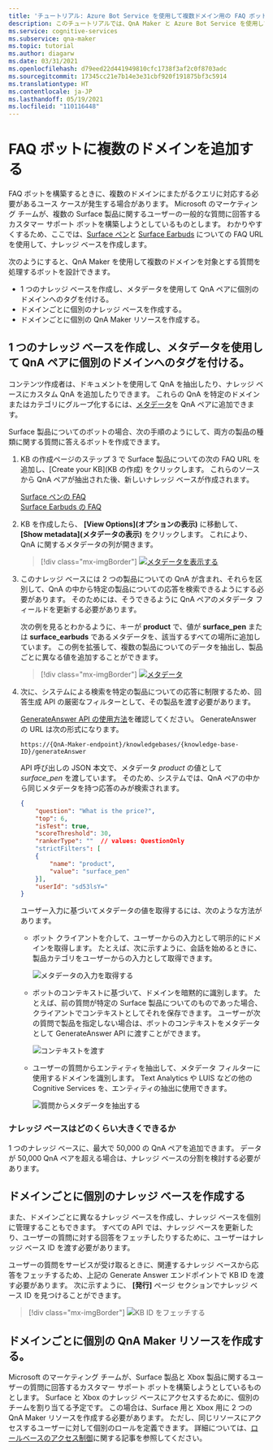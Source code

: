 ```yaml
---
title: 'チュートリアル: Azure Bot Service を使用して複数ドメイン用の FAQ ボットを作成する'
description: このチュートリアルでは、QnA Maker と Azure Bot Service を使用して運用ユース ケース用の FAQ ボットをコーディングなしで作成します。
ms.service: cognitive-services
ms.subservice: qna-maker
ms.topic: tutorial
ms.author: diagarw
ms.date: 03/31/2021
ms.openlocfilehash: d79eed22d441949810cfc1738f3af2c0f8703adc
ms.sourcegitcommit: 17345cc21e7b14e3e31cbf920f191875bf3c5914
ms.translationtype: HT
ms.contentlocale: ja-JP
ms.lasthandoff: 05/19/2021
ms.locfileid: "110116448"
---
```

# <a name="add-multiple-domains-to-your-faq-bot"></a>FAQ ボットに複数のドメインを追加する

FAQ ボットを構築するときに、複数のドメインにまたがるクエリに対応する必要があるユース ケースが発生する場合があります。 Microsoft のマーケティング チームが、複数の Surface 製品に関するユーザーの一般的な質問に回答するカスタマー サポート ボットを構築しようとしているものとします。 わかりやすくするため、ここでは、[Surface ペン](https://support.microsoft.com/surface/how-to-use-your-surface-pen-8a403519-cd1f-15b2-c9df-faa5aa924e98)と [Surface Earbuds](https://support.microsoft.com/surface/use-surface-earbuds-aea108c3-9344-0f11-e5f5-6fc9f57b21f9) についての FAQ URL を使用して、ナレッジ ベースを作成します。

次のようにすると、QnA Maker を使用して複数のドメインを対象とする質問を処理するボットを設計できます。

* 1 つのナレッジ ベースを作成し、メタデータを使用して QnA ペアに個別のドメインへのタグを付ける。
* ドメインごとに個別のナレッジ ベースを作成する。
* ドメインごとに個別の QnA Maker リソースを作成する。

## <a name="create-a-single-knowledge-base-and-tag-qna-pairs-into-distinct-domains-with-metadata"></a>1 つのナレッジ ベースを作成し、メタデータを使用して QnA ペアに個別のドメインへのタグを付ける。

コンテンツ作成者は、ドキュメントを使用して QnA を抽出したり、ナレッジ ベースにカスタム QnA を追加したりできます。 これらの QnA を特定のドメインまたはカテゴリにグループ化するには、[メタデータ](../How-To/query-knowledge-base-with-metadata.md)を QnA ペアに追加できます。

Surface 製品についてのボットの場合、次の手順のようにして、両方の製品の種類に関する質問に答えるボットを作成できます。

1. KB の作成ページのステップ 3 で Surface 製品についての次の FAQ URL を追加し、[Create your KB]\(KB の作成\) をクリックします。 これらのソースから QnA ペアが抽出された後、新しいナレッジ ベースが作成されます。 
   
   [Surface ペンの FAQ](https://support.microsoft.com/surface/how-to-use-your-surface-pen-8a403519-cd1f-15b2-c9df-faa5aa924e98)<br>[Surface Earbuds の FAQ](https://support.microsoft.com/surface/use-surface-earbuds-aea108c3-9344-0f11-e5f5-6fc9f57b21f9)
 
2. KB を作成したら、 **[View Options]\(オプションの表示\)** に移動して、 **[Show metadata]\(メタデータの表示\)** をクリックします。 これにより、QnA に関するメタデータの列が開きます。

   >[!div class="mx-imgBorder"]
   >[![メタデータを表示する]( ../media/qnamaker-tutorial-updates/show-metadata.png) ]( ../media/qnamaker-tutorial-updates/expand/show-metadata.png#lightbox)


3. このナレッジ ベースには 2 つの製品についての QnA が含まれ、それらを区別して、QnA の中から特定の製品についての応答を検索できるようにする必要があります。 そのためには、そうできるように QnA ペアのメタデータ フィールドを更新する必要があります。 

   次の例を見るとわかるように、キーが **product** で、値が **surface_pen** または **surface_earbuds** であるメタデータを、該当するすべての場所に追加しています。 この例を拡張して、複数の製品についてのデータを抽出し、製品ごとに異なる値を追加することができます。

   >[!div class="mx-imgBorder"]
   >[![メタデータ]( ../media/qnamaker-tutorial-updates/metadata-example-2.png) ]( ../media/qnamaker-tutorial-updates/expand/metadata-example-2.png#lightbox)

4. 次に、システムによる検索を特定の製品についての応答に制限するため、回答生成 API の厳密なフィルターとして、その製品を渡す必要があります。

    [GenerateAnswer API の使用方法](../How-To/metadata-generateanswer-usage.md)を確認してください。 GenerateAnswer の URL は次の形式になります。
    ```
    https://{QnA-Maker-endpoint}/knowledgebases/{knowledge-base-ID}/generateAnswer
    ```

    API 呼び出しの JSON 本文で、メタデータ *product* の値として *surface_pen* を渡しています。 そのため、システムでは、QnA ペアの中から同じメタデータを持つ応答のみが検索されます。 

    ```json
    {
        "question": "What is the price?",
        "top": 6,
        "isTest": true,
        "scoreThreshold": 30,
        "rankerType": ""  // values: QuestionOnly
        "strictFilters": [
        {
            "name": "product",
            "value": "surface_pen"
        }],
        "userId": "sd53lsY="
    }
    ```

    ユーザー入力に基づいてメタデータの値を取得するには、次のような方法があります。 

    * ボット クライアントを介して、ユーザーからの入力として明示的にドメインを取得します。 たとえば、次に示すように、会話を始めるときに、製品カテゴリをユーザーからの入力として取得できます。

      ![メタデータの入力を取得する](../media/qnamaker-tutorial-updates/expand/explicit-metadata-input.png)

    * ボットのコンテキストに基づいて、ドメインを暗黙的に識別します。 たとえば、前の質問が特定の Surface 製品についてのものであった場合、クライアントでコンテキストとしてそれを保存できます。 ユーザーが次の質問で製品を指定しない場合は、ボットのコンテキストをメタデータとして GenerateAnswer API に渡すことができます。

      ![コンテキストを渡す]( ../media/qnamaker-tutorial-updates/expand/extract-metadata-from-context.png)

    * ユーザーの質問からエンティティを抽出して、メタデータ フィルターに使用するドメインを識別します。 Text Analytics や LUIS などの他の Cognitive Services を、エンティティの抽出に使用できます。

      ![質問からメタデータを抽出する]( ../media/qnamaker-tutorial-updates/expand/extract-metadata-from-query.png)

### <a name="how-large-can-our-knowledge-bases-be"></a>ナレッジ ベースはどのくらい大きくできるか 

1 つのナレッジ ベースに、最大で 50,000 の QnA ペアを追加できます。 データが 50,000 QnA ペアを超える場合は、ナレッジ ベースの分割を検討する必要があります。

## <a name="create-a-separate-knowledge-base-for-each-domain"></a>ドメインごとに個別のナレッジ ベースを作成する

また、ドメインごとに異なるナレッジ ベースを作成し、ナレッジ ベースを個別に管理することもできます。 すべての API では、ナレッジ ベースを更新したり、ユーザーの質問に対する回答をフェッチしたりするために、ユーザーはナレッジ ベース ID を渡す必要があります。  

ユーザーの質問をサービスが受け取るときに、関連するナレッジ ベースから応答をフェッチするため、上記の Generate Answer エンドポイントで KB ID を渡す必要があります。 次に示すように、 **[発行]** ページ セクションでナレッジ ベース ID を見つけることができます。

>[!div class="mx-imgBorder"]
>![KB ID をフェッチする](../media/qnamaker-tutorial-updates/fetch-kb-id.png)

## <a name="create-a-separate-qna-maker-resource-for-each-domain"></a>ドメインごとに個別の QnA Maker リソースを作成する。

Microsoft のマーケティング チームが、Surface 製品と Xbox 製品に関するユーザーの質問に回答するカスタマー サポート ボットを構築しようとしているものとします。 Surface と Xbox のナレッジ ベースにアクセスするために、個別のチームを割り当てる予定です。 この場合は、Surface 用と Xbox 用に 2 つの QnA Maker リソースを作成する必要があります。 ただし、同じリソースにアクセスするユーザーに対して個別のロールを定義できます。 詳細については、[ロールベースのアクセス制御](../How-To/manage-qna-maker-app.md)に関する記事を参照してください。 
